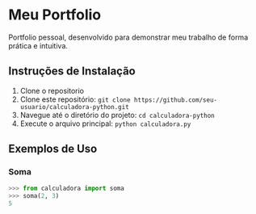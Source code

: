 # Meu Portfolio

Portfolio pessoal, desenvolvido para demonstrar meu trabalho de forma prática e intuitiva.

## Instruções de Instalação

1. Clone o repositorio 
2. Clone este repositório: `git clone https://github.com/seu-usuario/calculadora-python.git`
3. Navegue até o diretório do projeto: `cd calculadora-python`
4. Execute o arquivo principal: `python calculadora.py`

## Exemplos de Uso

### Soma
```python
>>> from calculadora import soma
>>> soma(2, 3)
5

